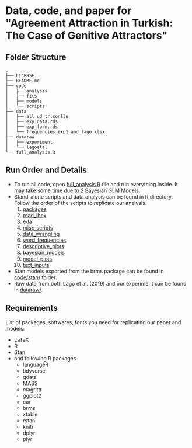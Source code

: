 # Data, code, and paper for "Agreement Attraction in Turkish: The Case of Genitive Attractors"

## Folder Structure

```
.
├── LICENSE
├── README.md
├── code
│   ├── analysis
│   ├── fits
│   ├── models
│   └── scripts
├── data
│   ├── all_ud_tr.conllu
│   ├── exp_data.rds
│   ├── exp_form.rds
│   └── frequencies_exp1_and_lago.xlsx
├── dataraw
│   ├── experiment
│   └── lagoetal
└── full_analysis.R
```

## Run Order and Details

- To run all code, open [full_analysis.R](full_analysis.R) file and run everything inside. It may take some time due to 2 Bayesian GLM Models.
- Stand-alone scripts and data analysis can be found in R directory. Follow the order of the scripts to replicate our analysis.
  1. [packages](code/scripts/00.0-packages.R)
  2. [read_ibex](code/scripts/00.1-prepare.R)
  3. [eda](code/scripts/00.2-eda.R)
  4. [misc_scripts](code/scripts/misc.R)
  5. [data_wrangling](code/analysis/01_data_wrangling.R)
  6. [word_frequencies](code/analysis/02_word_freq.R)
  7. [descriptive_plots](code/analysis/03_descriptive_plots.R)
  8. [bayesian_models](code/analysis/04_bayesian_models.R)
  9. [model_plots](code/analysis/05_model_plots.R)
  10. [text_inputs](code/analysis/06_text_inputs.R)
- Stan models exported from the brms package can be found in [code/stan/](code/stan/) folder.
- Raw data from both Lago et al. (2019) and our experiment can be found in [dataraw/](dataraw/).

## Requirements

List of packages, softwares, fonts you need for replicating our paper and models:
* LaTeX
* R
* Stan
* and following R packages
  * languageR
  * tidyverse
  * gdata
  * MASS
  * magrittr
  * ggplot2
  * car
  * brms
  * xtable
  * rstan
  * knitr
  * dplyr
  * plyr
